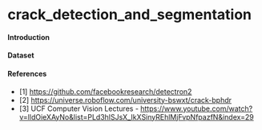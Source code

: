 # crack_detection_and_segmentation

#### Introduction 

#### Dataset

#### References

* [1] https://github.com/facebookresearch/detectron2
* [2] https://universe.roboflow.com/university-bswxt/crack-bphdr
* [3] UCF Computer Vision Lectures - https://www.youtube.com/watch?v=lldOieXAyNo&list=PLd3hlSJsX_IkXSinyREhlMjFvpNfpazfN&index=29
